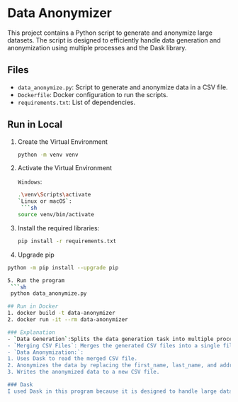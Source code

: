 # Data Anonymizer

This project contains a Python script to generate and anonymize large datasets. The script is designed to efficiently handle data generation and anonymization using multiple processes and the Dask library.
## Files

- `data_anonymize.py`: Script to generate and anonymize data in a CSV file.
- `Dockerfile`: Docker configuration to run the scripts.
- `requirements.txt`: List of dependencies.

## Run in Local
1. Create the Virtual Environment
   ```sh
   python -m venv venv
2. Activate the Virtual Environment
   
    `Windows`:
    ```sh
    .\venv\Scripts\activate
    `Linux or macOS`:
     ```sh
    source venv/bin/activate
3. Install the required libraries:
   ```sh
   pip install -r requirements.txt
4. Upgrade pip

  ```sh
  python -m pip install --upgrade pip
 
5. Run the program
   ```sh
   python data_anonymize.py

## Run in Docker
1. docker build -t data-anonymizer 
2. docker run -it --rm data-anonymizer

### Explanation
- `Data Generation`:Splits the data generation task into multiple processes to use the system's CPU capabilities and generates fake data using the faker library and writes it to CSV files in chunks.
- `Merging CSV Files`: Merges the generated CSV files into a single file.
- `Data Anonymization:`: 
1. Uses Dask to read the merged CSV file.
2. Anonymizes the data by replacing the first_name, last_name, and address fields with randomly generated values.
3. Writes the anonymized data to a new CSV file.

### Dask
I used Dask in this program because it is designed to handle large datasets efficiently. Dask provides parallel computing capabilities and allows for the processing of data that does not fit into memory. By using Dask, we can anonymize large datasets quickly and efficiently without running into memory limitations.


